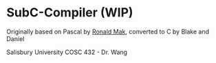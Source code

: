 # SubC-Compiler (WIP)
Originally based on Pascal by [Ronald Mak](http://www.apropos-logic.com/wci/), converted to C by Blake and Daniel

Salisbury University
COSC 432 - Dr. Wang